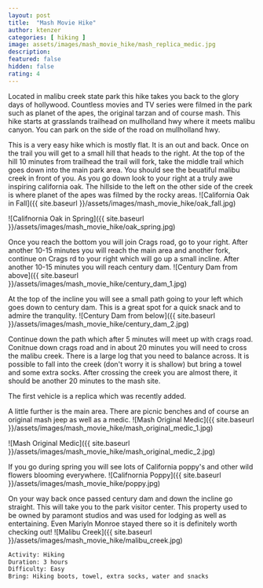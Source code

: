 ```yaml
---
layout: post
title:  "Mash Movie Hike"
author: ktenzer
categories: [ hiking ]
image: assets/images/mash_movie_hike/mash_replica_medic.jpg
description: 
featured: false
hidden: false
rating: 4
---
```


Located in malibu creek state park this hike takes you back to the glory days of hollywood. Countless movies and TV series were filmed in the park such as planet of the apes, the original tarzan and of course mash. This hike starts at grasslands trailhead on mullholland hwy where it meets malibu canyon. You can park on the side of the road on mullholland hwy.

This is a very easy hike which is mostly flat. It is an out and back. Once on the trail you will get to a small hill that heads to the right. At the top of the hill 10 minutes from trailhead the trail will fork, take the middle trail which goes down into the main park area. You should see the beuatiful malibu creek in front of you. As you go down look to your right at a truly awe inspiring california oak. The hillside to the left on the other side of the creek is where planet of the apes was filmed by the rocky areas.
![California Oak in Fall]({{ site.baseurl }}/assets/images/mash_movie_hike/oak_fall.jpg)

![Califnornia Oak in Spring]({{ site.baseurl }}/assets/images/mash_movie_hike/oak_spring.jpg)

Once you reach the bottom you will join Crags road, go to your right. After another 10-15 minutes you will reach the main area and another fork, continue on Crags rd to your right which will go up a small incline. After another 10-15 minutes you will reach century dam.
![Century Dam from above]({{ site.baseurl }}/assets/images/mash_movie_hike/century_dam_1.jpg)

At the top of the incline you will see a small path going to your left which goes down to century dam. This is a great spot for a quick snack and to admire the tranqulity.
![Century Dam from below]({{ site.baseurl }}/assets/images/mash_movie_hike/century_dam_2.jpg)

Continue down the path which after 5 minutes will meet up with crags road. Conitnue down crags road and in about 20 minutes you will need to cross the malibu creek. There is a large log that you need to balance across. It is possible to fall into the creek (don't worry it is shallow) but bring a towel and some extra socks. After crossing the creek you are almost there, it should be another 20 minutes to the mash site.

The first vehicle is a replica which was recently added.

A little further is the main area. There are picnic benches and of course an original mash jeep as well as a medic.
![Mash Original Medic]({{ site.baseurl }}/assets/images/mash_movie_hike/mash_original_medic_1.jpg)

![Mash Original Medic]({{ site.baseurl }}/assets/images/mash_movie_hike/mash_original_medic_2.jpg)

If you go during spring you will see lots of California poppy's and other wild flowers blooming everywhere.
![Califnornia Poppy]({{ site.baseurl }}/assets/images/mash_movie_hike/poppy.jpg)

On your way back once passed century dam and down the incline go straight. This will take you to the park visitor center. This property used to be owned by paramont studios and was used for lodging as well as entertaining. Even Mariyln Monroe stayed there so it is definitely worth checking out!
![Malibu Creek]({{ site.baseurl }}/assets/images/mash_movie_hike/malibu_creek.jpg)

```html
Activity: Hiking
Duration: 3 hours
Difficulty: Easy
Bring: Hiking boots, towel, extra socks, water and snacks
```

